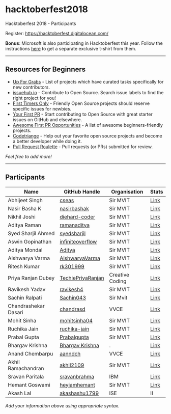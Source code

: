 # hacktoberfest2018
Hacktoberfest 2018 - Participants

Register: <https://hacktoberfest.digitalocean.com/>

**Bonus**: Microsoft is also participating in Hacktoberfest this year. Follow the instructions [here](https://open.microsoft.com/2018/09/30/join-hacktoberfest-2018-celebration-microsoft/) to get a separate exclusive t-shirt from them.

---
## Resources for Beginners
- [Up For Grabs](http://up-for-grabs.net/) - List of projects which have curated tasks specifically for new contributors.
- [issuehub.io](http://issuehub.io/) - Contribute to Open Source. Search issue labels to find the right project for you!
- [First Timers Only](http://www.firsttimersonly.com/) - Friendly Open Source projects should reserve specific issues for newbies.
- [Your First PR](http://yourfirstpr.github.io/) - Start contributing to Open Source with great starter issues on GitHub and elsewhere.
- [Awesome First PR Opportunities](https://github.com/Mun/Users/mohitsinhaGell/awesome-for-beginners) - A list of awesome beginners-friendly projects.
- [Codetriange](https://www.codetriage.com/) - Help out your favorite open source projects and become a better developer while doing it.
- [Pull Request Roulette](http://PullRequestRoulette.com) - Pull requests (or PRs) submitted for review.

*Feel free to add more!*

---
## Participants

| Name | GitHub Handle | Organisation | Stats |
|------|---------------|--------|------|
| Abhijeet Singh | [cseas](https://github.com/cseas) | Sir MVIT | [Link](https://hacktoberfest.digitalocean.com/stats/cseas) |
| Nasir Basha K | [nasirbashak](https://github.com/nasirbashak) | Sir MVIT | [Link](https://hacktoberfest.digitalocean.com/stats/nasirbashak) |
| Nikhil Joshi | [diehard-coder](https://github.com/diehard-coder) | Sir MVIT | [Link](https://hacktoberfest.digitalocean.com/stats/diehard-coder) |
| Aditya Raman | [ramanaditya](https://github.com/ramanaditya) | Sir MVIT | [Link](https://hacktoberfest.digitalocean.com/stats/ramanaditya) |
| Syed Sharjil Ahmed| [syedsharjil](https://github.com/syedsharjil) | Sir MVIT | [Link](https://hacktoberfest.digitalocean.com/stats/syedsharjil) |
| Aswin Gopinathan | [infiniteoverflow](https://github.com/infiniteoverflow) | Sir MVIT | [Link](https://hacktoberfest.digitalocean.com/stats/infiniteoverflow) |
| Aditya Mondal | [Aditya](https://github.com/aa-deet-eeya) | Sir MVIT | [Link](https://hacktoberfest.digitalocean.com/stats/aa-deet-eeya) |
| Aishwarya Varma |  [AishwaryaVarma](https://github.com/aishwaryavarma) | Sir MVIT | [Link](https://hacktoberfest.digitalocean.com/stats/AishwaryaVarma) |
| Ritesh Kumar | [rk301999](https://github.com/rk301999) | Sir MVIT | [Link](https://hacktoberfest.digitalocean.com/stats/rk301999) |
| Priya Ranjan Dubey |  [TechiePriyaRanjan](https://github.com/TechiePriyaRanjan/) | Creative Coding | [Link](https://hacktoberfest.digitalocean.com/stats/TechiePriyaRanjan) |
| Ravikesh Yadav |  [ravikesh4](https://github.com/ravikesh4) | Sir MVIT | [Link](https://hacktoberfest.digitalocean.com/stats/ravikesh4) |
| Sachin Ralpati | [Sachin043](https://github.com/Sachin043) | Sir Mvit | [Link](https://hacktoberfest.digitalocean.com/stats/Sachin043) |
| Chandrashekar Dasari | [chandrasd](https://github.com/chandrsd) | VVCE | [Link](https://hacktoberfest.digitalocean.com/stats/chandrasd)
| Mohit Sinha | [mohitsinha04](https://github.com/mohitsinha04) | Sir MVIT | [Link](https://hacktoberfest.digitalocean.com/stats/mohitsinha04) |
| Ruchika Jain | [ruchika-jain](https://github.com/ruchika-jain) | Sir MVIT | [Link](https://hacktoberfest.digitalocean.com/stats/ruchika-jain) |
| Prabal Gupta | [Prabalgupta](https://github.com/prabalgup) | Sir MVIT | [Link](https://hacktoberfest.digitalocean.com/stats/prabalgupta) |
| Bhargav Krishna|  [Bhargav Krishna](https://github.com/blackdaddy1) | . | [Link](https://hacktoberfest.digitalocean.com/stats/blackdaddy1) |
| Anand Chembarpu | [aanndch](http://github.com/aanndch) | VVCE | [Link](https://hacktoberfest.digitalocean.com/stats/AnandChembarpu) |
| Akhil Ramachandran | [akhil2109](https://github.com/akhil2109) | Sir MVIT | [Link](https://hacktoberfest.digitalocean.com/stats/akhil2109) | 
| Sravan Paritala |  [sravanbrahma](https://github.com/sravanbrahma) | IBM | [Link](https://hacktoberfest.digitalocean.com/stats/sravanbrahma) |
| Hemant Goswami | [heyiamhemant](https://github.com/heyiamhemant) | Sir MVIT | [Link](https://hacktoberfest.digitalocean.com/stats/heyiamhemant) |
| Akash Lal | [akashashu1799](https://github.com/akashashu1799) |ISE | II |[Link](https://hacktoberfest.digitalocean.com/stats/akashashu1799) |
*Add your information above using appropriate syntax.*
